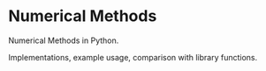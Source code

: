 # Numerical Methods
Numerical Methods in Python.

Implementations, example usage, comparison with library functions.
